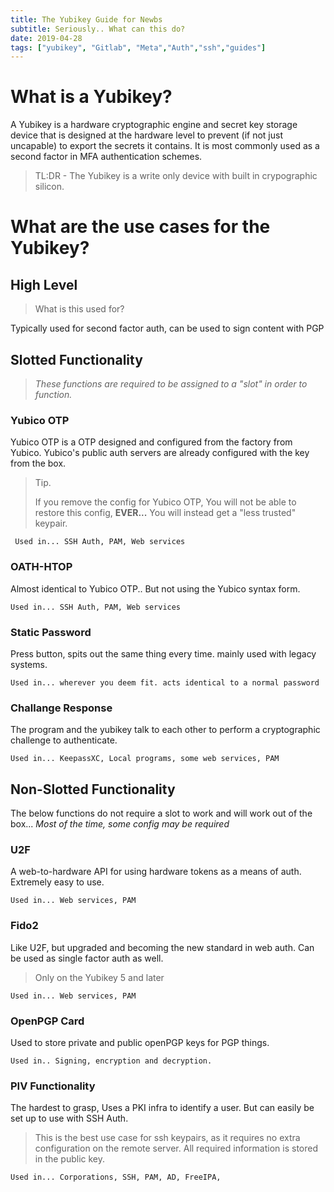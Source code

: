```yaml
---
title: The Yubikey Guide for Newbs
subtitle: Seriously.. What can this do? 
date: 2019-04-28
tags: ["yubikey", "Gitlab", "Meta","Auth","ssh","guides"]
---
```



# What is a Yubikey?

A Yubikey is a hardware cryptographic  engine and secret key storage device that is designed at the hardware level to prevent (if not just uncapable) to export the secrets it contains. It is most commonly used as a second factor in MFA authentication schemes. 

> TL:DR - The Yubikey is a write only device with built in crypographic silicon. 


# What are the use cases for the Yubikey?

## High Level

> What is this used for?

Typically used for second factor auth, can be used to sign content with PGP 

## Slotted Functionality
> *These functions are required to be assigned to a "slot" in order to function.*

### Yubico OTP

Yubico OTP is a OTP designed and configured from the factory from Yubico. Yubico's public auth servers are already configured with the key from the box. 

> Tip.
> 
> If you remove the config for Yubico OTP, You will not be able to restore this config, **EVER...** You will instead get a "less trusted" keypair.

     Used in... SSH Auth, PAM, Web services

### OATH-HTOP

Almost identical to Yubico OTP.. But not using the Yubico syntax form.

    Used in... SSH Auth, PAM, Web services

### Static Password

Press button, spits out the same thing every time. mainly used with legacy systems. 

    Used in... wherever you deem fit. acts identical to a normal password

### Challange Response

The program and the yubikey talk to each other to perform a cryptographic challenge to authenticate.

    Used in... KeepassXC, Local programs, some web services, PAM

## Non-Slotted Functionality

The below functions do not require a slot to work and will work out of the box... *Most of the time, some config may be required* 

### U2F

A web-to-hardware API for using hardware tokens as a means of auth. Extremely easy to use.

    Used in... Web services, PAM

### Fido2

Like U2F, but upgraded and becoming  the new standard in web auth. Can be used as single factor auth as well.

> Only on the Yubikey 5 and later

    Used in... Web services, PAM

### OpenPGP Card

Used to store private and public openPGP keys for PGP things.

    Used in.. Signing, encryption and decryption.

### PIV Functionality

The hardest to grasp, Uses a PKI infra to identify a user. But can easily be set up to use with SSH Auth.

> This is the best use case for ssh keypairs, as it requires no extra configuration on the remote server. All required information  is stored in the public key. 

    Used in... Corporations, SSH, PAM, AD, FreeIPA, 
